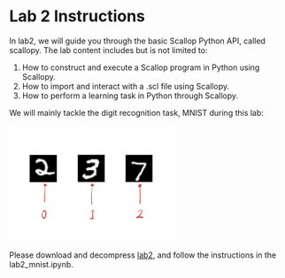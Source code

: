 # Lab 2 Instructions

In lab2, we will guide you through the basic Scallop Python API, called scallopy.
The lab content includes but is not limited to:
1. How to construct and execute a Scallop program in Python using Scallopy.
2. How to import and interact with a .scl file using Scallopy.
3. How to perform a learning task in Python through Scallopy.

We will mainly tackle the digit recognition task, MNIST during this lab:
<div>
 <img src="/img/summer_school/lab1/mnist_example.png" width="300"/>
</div>

Please download and decompress [lab2](/ssft22/labs/lab2.tar), and follow the instructions in the lab2_mnist.ipynb.
